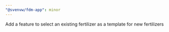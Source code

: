 ```yaml
---
"@svenvw/fdm-app": minor
---
```


Add a feature to select an existing fertilizer as a template for new fertilizers
